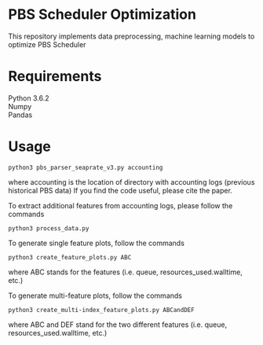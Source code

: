 # PBS Scheduler Optimization

This repository implements data preprocessing, machine learning models to optimize PBS Scheduler


# Requirements

Python 3.6.2 <br />
Numpy <br />
Pandas <br />


# Usage

```
python3 pbs_parser_seaprate_v3.py accounting
```
 where
	accounting is the location of directory with accounting logs (previous historical PBS data)
If you find the code useful, please cite the paper.


To extract additional features from accounting logs, please follow the commands

```
python3 process_data.py
```

To generate single feature plots, follow the commands
```
python3 create_feature_plots.py ABC
```
where ABC stands for the features (i.e. queue, resources_used.walltime, etc.)

To generate multi-feature plots, follow the commands
 ```
python3 create_multi-index_feature_plots.py ABCandDEF
```
where ABC and DEF stand for the two different features (i.e. queue, resources_used.walltime, etc.)

